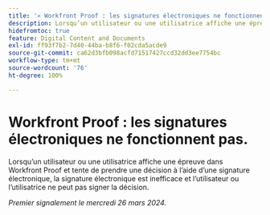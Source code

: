 ```yaml
---
title: '« Workfront Proof : les signatures électroniques ne fonctionnent pas. »'
description: Lorsqu’un utilisateur ou une utilisatrice affiche une épreuve dans Workfront Proof et tente de prendre une décision à l’aide d’une signature électronique, la signature électronique est inefficace et l’utilisateur ou l’utilisatrice ne peut pas signer la décision.
hidefromtoc: true
feature: Digital Content and Documents
exl-id: ff93f7b2-7d40-44ba-b8f6-f02cda5acde9
source-git-commit: ca62d3bfb098acfd71517427ccd32dd3ee7754bc
workflow-type: tm+mt
source-wordcount: '76'
ht-degree: 100%

---
```


# Workfront Proof : les signatures électroniques ne fonctionnent pas.


<!-- 
>[!NOTE]
>
>This issue was fixed on April 5, 2024.

-->

<!--wf. wfp-->

Lorsqu’un utilisateur ou une utilisatrice affiche une épreuve dans Workfront Proof et tente de prendre une décision à l’aide d’une signature électronique, la signature électronique est inefficace et l’utilisateur ou l’utilisatrice ne peut pas signer la décision.

_Premier signalement le mercredi 26 mars 2024._

